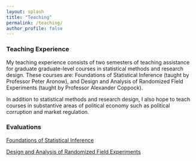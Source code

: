 ```yaml
---
layout: splash
title: "Teaching"
permalink: /teaching/
author_profile: false
---
```


### Teaching Experience

My teaching experience consists of two semesters of teaching assistance for graduate graduate-level courses in statistical methods and research design. These courses are: Foundations of Statistical Inference (taught by Professor Peter Aronow), and Design and Analysis of Randomized Field Experiments (taught by Professor Alexander Coppock). 

In addition to statistical methods and research design, I also hope to teach courses in substantive areas of political economy such as political corruption and market regulation.  

### Evaluations

[Foundations of Statistical Inference](http://www.trevorincerti.com/files/evaluation_500.pdf)

[Design and Analysis of Randomized Field Experiments](http://www.trevorincerti.com/files/evaluation_512.pdf)







